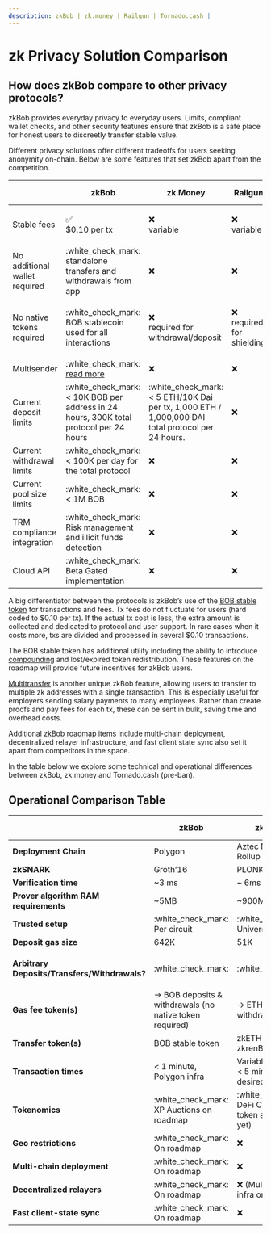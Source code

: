 ```yaml
---
description: zkBob | zk.money | Railgun | Tornado.cash |
---
```


# zk Privacy Solution Comparison

## How does zkBob compare to other privacy protocols?

zkBob provides everyday privacy to everyday users. Limits, compliant wallet checks, and other security features ensure that zkBob is a safe place for honest users to discreetly transfer stable value.&#x20;

Different privacy solutions offer different tradeoffs for users seeking anonymity on-chain. Below are some features that set zkBob apart from the competition.

|                               | zkBob                                                                                                                                       | zk.Money                                                                                                          | Railgun                                                                                                 | Tornado.cash (pre-ban)                                                                                            | Secret Network                                                                                          |
| ----------------------------- | ------------------------------------------------------------------------------------------------------------------------------------------- | ----------------------------------------------------------------------------------------------------------------- | ------------------------------------------------------------------------------------------------------- | ----------------------------------------------------------------------------------------------------------------- | ------------------------------------------------------------------------------------------------------- |
| Stable fees                   | <p><span data-gb-custom-inline data-tag="emoji" data-code="2705">✅</span> <br>$0.10 per tx</p>                                              | <p><span data-gb-custom-inline data-tag="emoji" data-code="274c">❌</span> <br>variable</p>                        | :x: variable                                                                                            | <p><span data-gb-custom-inline data-tag="emoji" data-code="274c">❌</span><br>variable</p>                         | <p><span data-gb-custom-inline data-tag="emoji" data-code="274c">❌</span><br>variable</p>               |
| No additional wallet required | :white\_check\_mark: standalone transfers and withdrawals from app                                                                          | :x:                                                                                                               | :x:                                                                                                     | :x:                                                                                                               | :x:                                                                                                     |
| No native tokens required     | :white\_check\_mark: BOB stablecoin used for all interactions                                                                               | <p><span data-gb-custom-inline data-tag="emoji" data-code="274c">❌</span> <br>required for withdrawal/deposit</p> | <p><span data-gb-custom-inline data-tag="emoji" data-code="274c">❌</span><br>required for shielding</p> | <p><span data-gb-custom-inline data-tag="emoji" data-code="274c">❌</span> <br>required for withdrawal/deposit</p> | <p><span data-gb-custom-inline data-tag="emoji" data-code="274c">❌</span><br>SCRT required for fees</p> |
| Multisender                   | :white\_check\_mark: [read more](https://mirror.xyz/0x6132eB883e88CD4E007552b871A6444Bfc34E837/mjYXeD7a005fdCu6dKdohfrSpcqpsuetW6djT46bDFk) | :x:                                                                                                               | :x:                                                                                                     | :x:                                                                                                               | :x:                                                                                                     |
| Current deposit limits        | :white\_check\_mark: < 10K BOB per address in 24 hours, 300K total protocol per 24 hours                                                    | :white\_check\_mark: < 5 ETH/10K Dai per tx, 1,000 ETH / 1,000,000 DAI total protocol per 24 hours.               | :x:                                                                                                     | :x:                                                                                                               | :x:                                                                                                     |
| Current withdrawal limits     | :white\_check\_mark: < 100K per day for the total protocol                                                                                  | :x:                                                                                                               | :x:                                                                                                     | :x:                                                                                                               | :x:                                                                                                     |
| Current pool size limits      | :white\_check\_mark: < 1M BOB                                                                                                               | :x:                                                                                                               | :x:                                                                                                     | :x:                                                                                                               | :x:                                                                                                     |
| TRM compliance integration    | :white\_check\_mark: Risk management and illicit funds detection                                                                            | :x:                                                                                                               | :x:                                                                                                     | :x:                                                                                                               | :x:                                                                                                     |
| Cloud API                     | :white\_check\_mark: Beta Gated implementation                                                                                              | :x:                                                                                                               | :x:                                                                                                     | :x:                                                                                                               | :x:                                                                                                     |

A big differentiator between the protocols is zkBob’s use of the [BOB stable token](../../bob-stablecoin/bob-details.md) for transactions and fees. Tx fees do not fluctuate for users (hard coded to $0.10 per tx). If the actual tx cost is less, the extra amount is collected and dedicated to protocol and user support. In rare cases when it costs more, txs are divided and processed in several $0.10 transactions.

The BOB stable token has additional utility including the ability to introduce [compounding](../../roadmap/exploratory-features/compounding.md) and lost/expired token redistribution. These features on the roadmap will provide future incentives for zkBob users.

[Multitransfer](../../zkbob-app/transfers/multitransfers.md) is another unique zkBob feature, allowing users to transfer to multiple zk addresses with a single transaction. This is especially useful for employers sending salary payments to many employees. Rather than create proofs and pay fees for each tx, these can be sent in bulk, saving time and overhead costs.

Additional [zkBob roadmap](broken-reference) items include multi-chain deployment, decentralized relayer infrastructure, and fast client state sync also set it apart from competitors in the space.

In the table below we explore some technical and operational differences between zkBob, zk.money and Tornado.cash (pre-ban).

## Operational Comparison Table

|                                               | zkBob                                                    | zk.money                                                     | Tornado.cash (pre-ban)                                                                                                                                                     |
| --------------------------------------------- | -------------------------------------------------------- | ------------------------------------------------------------ | -------------------------------------------------------------------------------------------------------------------------------------------------------------------------- |
| **Deployment Chain**                          | Polygon                                                  | Aztec Network Rollup                                         | Ethereum/Gnosis Chain                                                                                                                                                      |
| **zkSNARK**                                   | Groth’16                                                 | PLONK                                                        | Groth’16                                                                                                                                                                   |
| **Verification time**                         | \~3 ms                                                   | \~ 6ms                                                       | \~3 ms                                                                                                                                                                     |
| **Prover algorithm RAM requirements**         | \~5MB                                                    | \~900MB                                                      | \~10MB                                                                                                                                                                     |
| **Trusted setup**                             | :white\_check\_mark: Per circuit                         |  :white\_check\_mark: Universal                              | :white\_check\_mark: Per circuit                                                                                                                                           |
| **Deposit gas size**                          | 642K                                                     | 51K                                                          | 910K                                                                                                                                                                       |
| **Arbitrary Deposits/Transfers/Withdrawals?** | :white\_check\_mark:                                     | :white\_check\_mark:                                         | <p><span data-gb-custom-inline data-tag="emoji" data-code="274c">❌</span> Regular TC<br><span data-gb-custom-inline data-tag="emoji" data-code="2705">✅</span> TC Nova</p> |
| **Gas fee token(s)**                          | -> BOB deposits & withdrawals (no native token required) | -> ETH deposits & withdrawals                                | -> ETH deposits & withdrawals                                                                                                                                              |
| **Transfer token(s)**                         | BOB stable token                                         | zkETH / zkDAI / zkrenBTC                                     | ETH, DAI, USDC                                                                                                                                                             |
| **Transaction times**                         | < 1 minute, Polygon infra                                | Variable (4hours to < 5 min) based on desired fee            | < 1 minute, Nova on Gnosis Chain infra                                                                                                                                     |
| **Tokenomics**                                | :white\_check\_mark: XP Auctions on roadmap              | :white\_check\_mark: DeFi Connect - (no token announced yet) | :white\_check\_mark: TORN governance token                                                                                                                                 |
| **Geo restrictions**                          | :white\_check\_mark: On roadmap                          | :x:                                                          | :x:                                                                                                                                                                        |
| **Multi-chain deployment**                    | :white\_check\_mark: On roadmap                          | :x:                                                          | :white\_check\_mark:  (prior roadmap)                                                                                                                                      |
| **Decentralized relayers**                    | :white\_check\_mark: On roadmap                          | :x: (Multi-rollup infra on Roadmap)                          | :white\_check\_mark:                                                                                                                                                       |
| **Fast client-state sync**                    | :white\_check\_mark: On roadmap                          | :x:                                                          | :x:                                                                                                                                                                        |

